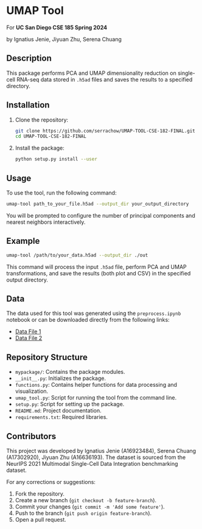 
# UMAP Tool

For **UC San Diego CSE 185 Spring 2024**

by Ignatius Jenie, Jiyuan Zhu, Serena Chuang

## Description

This package performs PCA and UMAP dimensionality reduction on single-cell RNA-seq data stored in `.h5ad` files and saves the results to a specified directory.

## Installation

1. Clone the repository:
   ```bash
   git clone https://github.com/serrachow/UMAP-TOOL-CSE-182-FINAL.git
   cd UMAP-TOOL-CSE-182-FINAL
   ```

2. Install the package:
   ```bash
   python setup.py install --user
   ```

## Usage

To use the tool, run the following command:
```bash
umap-tool path_to_your_file.h5ad --output_dir your_output_directory
```

You will be prompted to configure the number of principal components and nearest neighbors interactively.

## Example

```bash
umap-tool /path/to/your_data.h5ad --output_dir ./out
```

This command will process the input `.h5ad` file, perform PCA and UMAP transformations, and save the results (both plot and CSV) in the specified output directory.

## Data

The data used for this tool was generated using the `preprocess.ipynb` notebook or can be downloaded directly from the following links:
- [Data File 1](https://drive.google.com/file/d/18H1GYi7swykG-7rd3bKtUUP_e7EZJBTO/view?usp=sharing)
- [Data File 2](https://drive.google.com/file/d/1BzPd3DBIzZa3T0PpaU236cautzjMbC7i/view?usp=sharing)

## Repository Structure
- `mypackage/`: Contains the package modules.
- `__init__.py`: Initializes the package.
- `functions.py`: Contains helper functions for data processing and visualization.
- `umap_tool.py`: Script for running the tool from the command line.
- `setup.py`: Script for setting up the package.
- `README.md`: Project documentation.
- `requirements.txt`: Required libraries.

## Contributors

This project was developed by Ignatius Jenie (A16923484), Serena Chuang (A17302920), Jiyuan Zhu (A16636193). The dataset is sourced from the NeurIPS 2021 Multimodal Single-Cell Data Integration benchmarking dataset.

For any corrections or suggestions:
1. Fork the repository.
2. Create a new branch (`git checkout -b feature-branch`).
3. Commit your changes (`git commit -m 'Add some feature'`).
4. Push to the branch (`git push origin feature-branch`).
5. Open a pull request.
